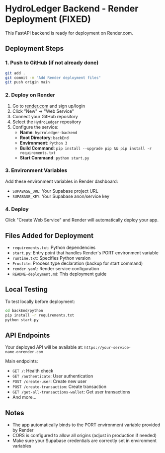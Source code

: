 # HydroLedger Backend - Render Deployment (FIXED)

This FastAPI backend is ready for deployment on Render.com.

## Deployment Steps

### 1. Push to GitHub (if not already done)
```bash
git add .
git commit -m "Add Render deployment files"
git push origin main
```

### 2. Deploy on Render
1. Go to [render.com](https://render.com) and sign up/login
2. Click "New" → "Web Service"
3. Connect your GitHub repository
4. Select the `HydroLedger` repository
5. Configure the service:
   - **Name**: `hydroledger-backend`
   - **Root Directory**: `backEnd`
   - **Environment**: `Python 3`
   - **Build Command**: `pip install --upgrade pip && pip install -r requirements.txt`
   - **Start Command**: `python start.py`

### 3. Environment Variables
Add these environment variables in Render dashboard:
- `SUPABASE_URL`: Your Supabase project URL
- `SUPABASE_KEY`: Your Supabase anon/service key

### 4. Deploy
Click "Create Web Service" and Render will automatically deploy your app.

## Files Added for Deployment

- `requirements.txt`: Python dependencies
- `start.py`: Entry point that handles Render's PORT environment variable
- `runtime.txt`: Specifies Python version
- `Procfile`: Process type declaration (backup for start command)
- `render.yaml`: Render service configuration
- `README-deployment.md`: This deployment guide

## Local Testing
To test locally before deployment:
```bash
cd backEnd/python
pip install -r requirements.txt
python start.py
```

## API Endpoints
Your deployed API will be available at: `https://your-service-name.onrender.com`

Main endpoints:
- `GET /`: Health check
- `GET /authenticate`: User authentication
- `POST /create-user`: Create new user
- `POST /create-transaction`: Create transaction
- `GET /get-all-transactions-wallet`: Get user transactions
- And more...

## Notes
- The app automatically binds to the PORT environment variable provided by Render
- CORS is configured to allow all origins (adjust in production if needed)
- Make sure your Supabase credentials are correctly set in environment variables
